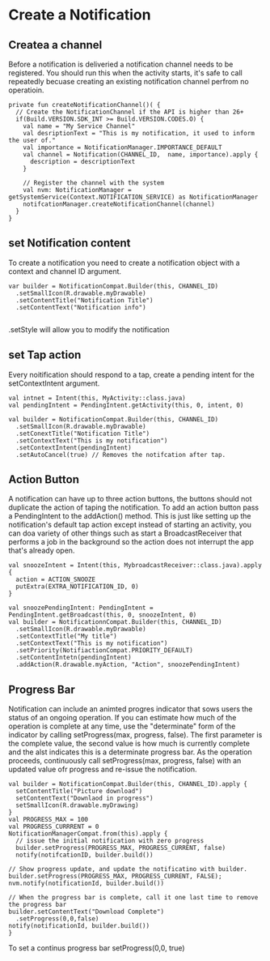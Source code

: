 # Create a Notification

## Createa a channel
Before a notification is deliveried a notification channel needs to be registered. You should run this when the activity starts, it's safe to call repeatedly becuase creating an existing notification channel perfrom no operatioin. 
```
private fun createNotificationChannel()( {
  // Create the NotificationChannel if the API is higher than 26+
  if(Build.VERSION.SDK_INT >= Build.VERSION.CODES.O) {
    val name = "My Service Channel"
    val desriptionText = "This is my notification, it used to inform the user of."
    val importance = NotificationManager.IMPORTANCE_DEFAULT
    val channel = Notification(CHANNEL_ID,  name, importance).apply {
      description = descriptionText
    }
    
    // Register the channel with the system
    val nvm: NotificationManager = getSystemService(Context.NOTIFICATION_SERVICE) as NotificationManager
    notifcationManager.createNotificationChannel(channel)
  }
}
```


## set Notification content
To create a notification you need to create a notification object with a context and channel ID argument. 
```
var builder = NotificationCompat.Builder(this, CHANNEL_ID)
  .setSmallIcon(R.drawable.myDrawable)
  .setContentTitle("Notification Title")
  .setContentText("Notification info")
  
```

.setStyle will allow you to modify the notification


## set Tap action
Every noitification should respond to a tap, create a pending intent for the setContextIntent argument. 
```
val intnet = Intent(this, MyActivity::class.java)
val pendingIntent = PendingIntent.getActivity(this, 0, intent, 0)

val builder = NotificationCompat.Builder(this, CHANNEL_ID)
  .setSmallIcon(R.drawable.myDrawable)
  .setConextTitle("Notification Title")
  .setContextText("This is my notification")
  .setContextIntent(pendingIntent)
  .setAutoCancel(true) // Removes the notifcation after tap.

```

## Action Button
A notification can have up to three action buttons, the buttons should not duplicate the action of taping the notification. To add an action button pass a PendingIntent to the addAction() method. This is just like setting up the notification's default tap action except instead of starting an activity, you can doa variety of other things such as start a BroadcastReceiver that performs a job in the background so the action does not interrupt the app that's already open. 

```
val snoozeIntent = Intent(this, MybroadcastReceiver::class.java).apply {
  action = ACTION_SNOOZE
  putExtra(EXTRA_NOTIFICATION_ID, 0)
}

val snoozePendingIntent: PendingIntent = PendingIntent.getBroadcast(this, 0, snoozeIntent, 0)
val builder = NotificationnCompat.Builder(this, CHANNEL_ID)
  .setSmallIcon(R.drawable.myDrawable)
  .setContextTitle("My title")
  .setContextText("This is my notification")
  .setPriority(NotifiactionCompat.PRIORITY_DEFAULT)
  .setContentIntetn(pendingIntent)
  .addAction(R.drawable.myAction, "Action", snoozePendingIntent)
```

## Progress Bar
Notification can include an animted progres indicator that sows users the status of an ongoing operation. If you can estimate how much of the operation is complete at any time, use the "determinate" form of the indicator by calling setProgress(max, progress, false). The first parameter is the complete value, the second value is how much is currently complete and the alst indicates this is a determinate progress bar. As the operation proceeds, continuously call setProgress(max, progress, false) with an updated value ofr progress and re-issue the notification. 

```
val builder = NotificationCompat.Builder(this, CHANNEL_ID).apply {
  setContentTitle("Picture download")
  setContentText("Downlaod in progress")
  setSmallIcon(R.drawable.myDrawing)
}
val PROGRESS_MAX = 100
val PROGRESS_CURRRENT = 0
NotificationManagerCompat.from(this).apply {
  // issue the initial notification with zero progress
  builder.setProgress(PROGRESS_MAX, PROGRESS_CURRENT, false)
  notify(notifcationID, builder.build())
  
// Show progress update, and update the notificatino with builder. 
builder.setProgress(PROGRESS_MAX, PROGRESS_CURRENT, FALSE);
nvm.notify(notificationId, builder.build())

// When the progress bar is complete, call it one last time to remove the progress bar
builder.setContentText("Download Complete")
  .setProgress(0,0,false)
notify(notificationId, builder.build())
}
```

To set a continus progress bar setProgress(0,0, true)
